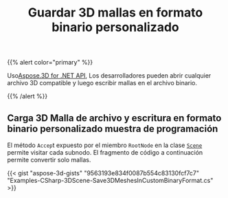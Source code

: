 ﻿---
title: Guardar 3D mallas en formato binario personalizado
type: docs
weight: 20
url: /es/net/save-3d-meshes-in-custom-binary-format/
description: Usando Aspose.3D for .NET API, los desarrolladores pueden abrir cualquier archivo 3D compatible y luego escribir mallas en el archivo binario personalizado.
---
{{% alert color="primary" %}}

Uso[Aspose.3D for .NET API](https://products.aspose.com/3d/net/), Los desarrolladores pueden abrir cualquier archivo 3D compatible y luego escribir mallas en el archivo binario.

{{% /alert %}}
## **Carga 3D Malla de archivo y escritura en formato binario personalizado muestra de programación**
El método `Accep`t expuesto por el miembro `RootNode` en la clase [`Scene`](https://reference.aspose.com/3d/net/aspose.threed/scene) permite visitar cada subnodo. El fragmento de código a continuación permite convertir solo mallas.

{{< gist "aspose-3d-gists" "9563193e834f0087b554c83130fcf7c7" "Examples-CSharp-3DScene-Save3DMeshesInCustomBinaryFormat.cs" >}}
